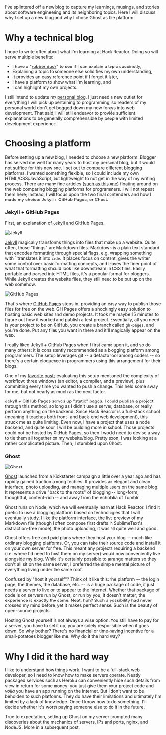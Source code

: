 I've splintered off a new blog to capture my learnings, musings, and stories about software engineering and its neighboring topics. Here I will discuss why I set up a new blog and why I chose Ghost as the platform.

# Why a technical blog

I hope to write often about what I'm learning at Hack Reactor. Doing so will serve multiple benefits:

* I have a "[rubber duck](http://en.wikipedia.org/wiki/Rubber_duck_debugging)" to see if I can explain a topic succinctly,
* Explaining a topic to someone else solidifies my own understanding,
* It provides an easy reference point if I forget it later,
* I have a platform to show what I'm learning, and
* I can highlight my own projects.

I still intend to update my [personal blog](http://andrewsouthpaw.blogspot.com). I just need a new outlet for everything I will pick up pertaining to programming, so readers of my personal world don't get bogged down my new forays into web development. That said, I will still endeavor to provide sufficient explanations to be generally comprehensible by people with limited development experience. 

# Choosing a platform

Before setting up a new blog, I needed to choose a new platform. Blogger has served me well for many years to host my personal blog, but it would not suffice for this new one. I set out to compare different blogging platforms. I wanted something flexible, so I could include my own HTML/CSS/JavaScript, but lightweight to not get in the way of my writing process. There are many fine articles ([such as this one](http://sixrevisions.com/tools/open-source-blogging-platforms-for-developers/)) floating around on the web comparing blogging platforms for programmers. I will not repeat them here; instead, I will focus upon the two final contenders and how I made my choice: Jekyll + GitHub Pages, or Ghost.

### Jekyll + GitHub Pages

First, an explanation of Jekyll and GitHub Pages.

![Jekyll](http://jekyllrb.com/img/logo-2x.png)

[Jekyll](http://jekyllrb.com) magically transforms things into files that make up a website. Quite often, those "things" are Markdown files. Markdown is a plain text standard that encodes formatting through special flags, e.g. wrapping something with \` translates it into `code`. It places focus on content, gives the writer some control over basic formatting concepts, and leaves the finer point of what that formatting should look like downstream in CSS files. Easily portable and parsed into HTML files, it's a popular format for bloggers. While Jekyll creates the website files, they still need to be put up on the web somehow. 

![GitHub Pages](http://blog.petegoo.com/images/github.pages.jpg)

That's where [GitHub Pages](https://pages.github.com/) steps in, providing an easy way to publish those files for free on the web. GH Pages offers a shockingly easy solution to hosting basic web sites and demo projects. It took me maybe 15 minutes to figure out how it worked and publish a test project. Essentially, all you need is your project to be on GitHub, you create a branch called `gh-pages`, and you're done. Put any files you want in there and it'll magically appear on the web.

I really liked Jekyll + GitHub Pages when I first came upon it, and so do many others: it is consistently recommended as a blogging platform among programmers. The setup leverages git -- a defacto tool among coders -- so there's a certain eloquence in programmers using this arrangement for their blogs. 

One of my [favorite posts](http://karloespiritu.com/choosing-a-new-markdown-blog-platform/) evaluating this setup mentioned the complexity of workflow: three windows (an editor, a compiler, and a preview), plus committing every time you wanted to push a change. This held some sway for me, but not nearly as much as the next factor.

Jekyll + GitHub Pages serves up "static" pages. I could publish a project through this method, so long as I didn't use a server, database, or really perform anything on the backend. Since Hack Reactor is a full-stack school (meaning it teaches both front- and back-end web development), this struck me as quite limiting. Even now, I have a project that uses a node backend, and quite soon I will be building more in school. Those projects could not be hosted by GitHub Pages, so then I would need to devise a way to tie them all together on my website/blog. Pretty soon, I was looking at a rather complicated picture. Then, I stumbled upon Ghost.

### Ghost

![Ghost](http://tryghost.org/ghost.png)

[Ghost](ghost.org) launched from a Kickstarter campaign a little over a year ago and has rapidly gained traction among techies. It provides an elegant and clean interface, photo uploading, and managing multiple users on the same blog. It represents a drive "back to the roots" of blogging -- long-form, thoughtful, content-rich -- and away from the echolalia of Tumblr.

Ghost runs on Node, which we will eventually learn at Hack Reactor. I find it poetic to use a blogging platform based on technologies that I will eventually study. I like the platform interface, the live preview of my Markdown file (though I often compose first drafts in SublimeText's distraction-free mode), the photo uploading, it was all quite well and good.

Ghost offers free and paid plans where they host your blog -- much like ordinary blogging platforms. Or, you can take their source code and install it on your own server for free. This meant any projects requiring a backend (i.e. where I'd need to host them on my server) would now conveniently live alongside my blog. While it's certainly possible to arrange matters so they don't all sit on the same server, I preferred the simple mental picture of everything living under the same roof.

Confused by "host it yourself"? Think of it like this: the platform -- the login page, the themes, the database, etc. -- is a huge package of code, it just needs a server to live on to appear to the Internet. Whether that package of code is on servers run by Ghost, or run by you, it doesn't matter; the experience is exactly the same. Neat, huh? Such a possibility had never crossed my mind before, yet it makes perfect sense. Such is the beauty of open-source projects. 

Hosting Ghost yourself is not always a wise option. You still have to pay for a server, you have to set it up, you are solely responsible when it goes down. So why bother? There's no financial or time-saving incentive for a small-potatoes blogger like me. Why do it the hard way?

# Why I did it the hard way

I like to understand how things work. I want to be a full-stack web developer, so I need to know how to make servers operate. Neatly packaged services such as Heroku can conveniently hide such details from view in return for some money: you just give them your project code and *voilá* you have an app running on the internet. But I don't want to be beholden to such platforms. They do have their limitations and ultimately I'm limited by a lack of knowledge. Once I know how to do something, I'll decide whether it's worth paying someone else to do it in the future.

True to expectation, setting up Ghost on my server prompted many discoveries about the mechanics of servers, IPs and ports, nginx, and NodeJS. More in a subsequent post.